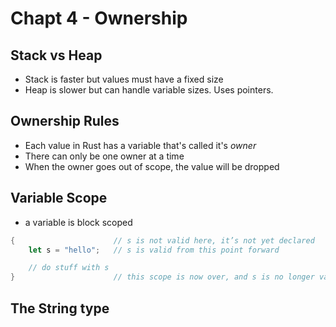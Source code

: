 # Chapt 4 - Ownership

## Stack vs Heap

- Stack is faster but values must have a fixed size
- Heap is slower but can handle variable sizes. Uses pointers.

## Ownership Rules

- Each value in Rust has a variable that's called it's *owner*
- There can only be one owner at a time
- When the owner goes out of scope, the value will be dropped

## Variable Scope

- a variable is block scoped
```rust
{                      // s is not valid here, it’s not yet declared
    let s = "hello";   // s is valid from this point forward

    // do stuff with s
}                      // this scope is now over, and s is no longer valid
```

## The String type


